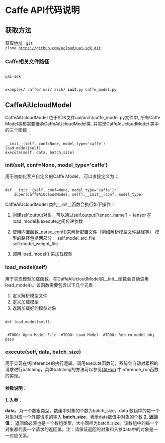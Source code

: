 

# Caffe API代码说明
## 获取方法
获取[地址](https://github.com/ucloud/uai-sdk)
<code>
git clone https://github.com/ucloud/uai-sdk.git
</code>

### Caffe相关文件路径
<code>
uai-sdk

  examples/
    caffe/
  uai/
    arch/
      __init__.py
      caffe_model.py
</code>

## CaffeAiUcloudModel

CaffeAiUcloudModel 位于SDK文件uai/arch/caffe_model.py文件中, 所有Caffe Model类都需要继承CaffeAiUcloudModel类.
并实现CaffeAiUcloudModel 类中的三个函数：

<code>
__init__(self, conf=None, model_type='caffe')
load_model(self) 
execute(self, data, batch_size)
</code>

### __init__(self, conf=None, model_type='caffe') 

 用于初始化客户自定义的Caffe Model， 可以直接定义为：  

<code>
def __init__(self, conf=None, model_type='caffe'):
    super(CaffeAiUcloudModel, self).__init__(conf, model_type)
</code>

CaffeAiUcloudModel 类的\_\_init\_\_函数会执行如下操作：

 1. 创建self.output对象，可以通过self.output['tensor\_name'] = tensor 在load\_model和execute之间传递参数 

 2. 使用内置函数\_parse\_conf()来解析配置文件（例如解析模型文件路径等）
 模型的路径包括两部分： 
self.model\_arc\_file   
self.model\_weight\_file 
 3. 调用 load_model() 来加载模型

### load_model(self)
用于实现模型加载函数，在CaffeAiUcloudModel的\_\_init\_\_函数会自动调用load_model()。该函数需要包含以下几个元素：
1. 定义解析模型文件 
2. 定义加载模型  
3. 返回加载好的模型对象  

<code>
def load_model(self):

​    #TODO: Open Model File
​    #TODO: Load Model
​    #TODO: Return model_obj
​    pass
</code>

### execute(self, data, batch_size)

用于实现在线inference的执行逻辑。调用execute函数前，系统会自动对累积的请求进行batching，具体batching的方法可以参见[GitHub](https://github.com/ucloud/uai-sdk-httpserver/blob/master/inference.py) 中inference_run函数的实现。  
#### 参数说明： 
**1. 入参**：

**data**，为一个数组类型，数组中对象的个数为batch\_size，data 数组中的每一个对象对应一个外部请求的输入
**batch\_size**，表示data数值中对象的个数
**2. 返回值**：
返回值必须也是一个数组类型，大小同样为batch\_size。该数组中的每一个对象都代表一个请求的返回值。注：请保证返回的对象和入参data中的对象是一一对应关系。

